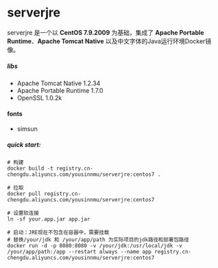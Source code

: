 # serverjre

serverjre 是一个以 **CentOS 7.9.2009** 为基础，集成了 **Apache Portable Runtime**、**Apache Tomcat Native** 以及中文字体的Java运行环境Docker镜像。

##### libs

- Apache Tomcat Native 1.2.34
- Apache Portable Runtime 1.7.0
- OpenSSL 1.0.2k

#### fonts

- simsun

##### quick start:

```shell script
# 构建
docker build -t registry.cn-chengdu.aliyuncs.com/yousinnmu/serverjre:centos7 .

# 拉取
docker pull registry.cn-chengdu.aliyuncs.com/yousinnmu/serverjre:centos7

# 设置软连接
ln -sf your.app.jar app.jar

# 启动：JRE现在不包含在容器中，需要挂载
# 替换/your/jdk 和 /your/app/path 为实际项目的jdk路径和部署包路径
docker run -d -p 8080:8080 -v /your/jdk:/usr/local/jdk -v /your/app/path:/app --restart always --name app registry.cn-chengdu.aliyuncs.com/yousinnmu/serverjre:centos7
```
